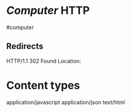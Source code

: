 # *Computer* HTTP
#computer

## Redirects
HTTP/1.1 302 Found
Location: <url>

# Content types
application/javascript
application/json
text/html
